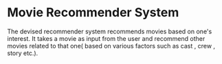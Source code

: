 # Movie Recommender System
 The devised recommender system recommends movies based on one's interest. It takes a movie as input from the user and recommend other movies related to that one( based on various factors such as cast , crew , story etc.).


